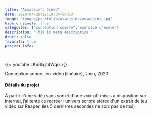 ```yaml
---
title: "Assassin's Creed"
date: 2020-04-28T12:14:34+06:00
image: "images/portfolio/assassins/assassins.jpg"
hide_on_single: true
categories: ["conception sonore","exercice d'école"]
description: "This is meta description."
draft: false
favorite: true
project_info:

---
```


{{< youtube LKu65g14Wqo >}}

Conception sonore jeu-vidéo (linéaire), 2min, 2020


#### Détails du projet

À partir d'une vidéo sans son et d'une voix-off mises à disposition sur internet, j’ai tenté de recréer l'univers sonore stéréo d'un extrait de jeu vidéo sur Reaper. (les 5 dernières secondes ne sont pas de moi)